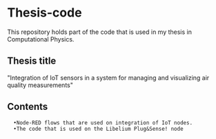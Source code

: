 # Thesis-code

This repository holds part of the code that is used in my thesis in Computational Physics.

Thesis title
---
"Integration of IoT sensors in a system for managing and visualizing air quality measurements"

Contents
---
```
  •Node-RED flows that are used on integration of IoT nodes.
  •The code that is used on the Libelium Plug&Sense! node
```


